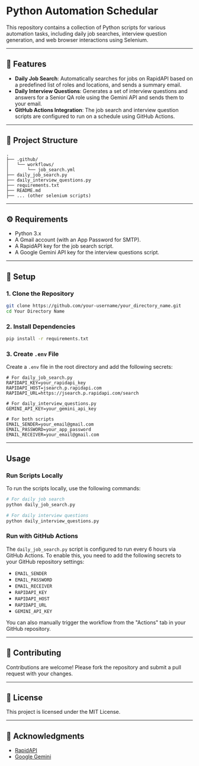# Python Automation Schedular

This repository contains a collection of Python scripts for various automation tasks, including daily job searches, interview question generation, and web browser interactions using Selenium.

---

## 📌 Features

- **Daily Job Search**: Automatically searches for jobs on RapidAPI based on a predefined list of roles and locations, and sends a summary email.
- **Daily Interview Questions**: Generates a set of interview questions and answers for a Senior QA role using the Gemini API and sends them to your email.
- **GitHub Actions Integration**: The job search and interview question scripts are configured to run on a schedule using GitHub Actions.

---

## 📂 Project Structure

```text
.
├── .github/
│   └── workflows/
│       └── job_search.yml
├── daily_job_search.py
├── daily_interview_questions.py
├── requirements.txt
├── README.md
├── ... (other selenium scripts)
```

---

## ⚙️ Requirements

- Python 3.x
- A Gmail account (with an App Password for SMTP).
- A RapidAPI key for the job search script.
- A Google Gemini API key for the interview questions script.

---

## 🚀 Setup

### 1. Clone the Repository
```bash
git clone https://github.com/your-username/your_directory_name.git
cd Your Directory Name
```

### 2. Install Dependencies
```bash
pip install -r requirements.txt
```

### 3. Create `.env` File
Create a `.env` file in the root directory and add the following secrets:

```env
# For daily_job_search.py
RAPIDAPI_KEY=your_rapidapi_key
RAPIDAPI_HOST=jsearch.p.rapidapi.com
RAPIDAPI_URL=https://jsearch.p.rapidapi.com/search

# For daily_interview_questions.py
GEMINI_API_KEY=your_gemini_api_key

# For both scripts
EMAIL_SENDER=your_email@gmail.com
EMAIL_PASSWORD=your_app_password
EMAIL_RECEIVER=your_email@gmail.com
```

---

## Usage

### Run Scripts Locally

To run the scripts locally, use the following commands:

```bash
# For daily job search
python daily_job_search.py

# For daily interview questions
python daily_interview_questions.py
```

### Run with GitHub Actions

The `daily_job_search.py` script is configured to run every 6 hours via GitHub Actions. To enable this, you need to add the following secrets to your GitHub repository settings:

- `EMAIL_SENDER`
- `EMAIL_PASSWORD`
- `EMAIL_RECEIVER`
- `RAPIDAPI_KEY`
- `RAPIDAPI_HOST`
- `RAPIDAPI_URL`
- `GEMINI_API_KEY`

You can also manually trigger the workflow from the "Actions" tab in your GitHub repository.

---

## 🤝 Contributing

Contributions are welcome! Please fork the repository and submit a pull request with your changes.

---

## 📜 License

This project is licensed under the MIT License.

---

## 📖 Acknowledgments

- [RapidAPI](https://rapidapi.com/)
- [Google Gemini](https://gemini.google.com/)